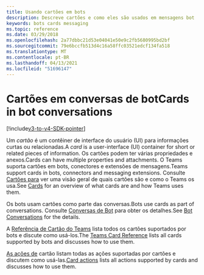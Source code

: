 ```yaml
---
title: Usando cartões em bots
description: Descreve cartões e como eles são usados em mensagens bot
keywords: bots cards messaging
ms.topic: reference
ms.date: 03/29/2018
ms.openlocfilehash: 2a77dbbc21d53e04041e50e9c2fb5680995bd2bf
ms.sourcegitcommit: 79e6bccfb513d4c16a58ffc03521edcf134fa518
ms.translationtype: MT
ms.contentlocale: pt-BR
ms.lasthandoff: 04/13/2021
ms.locfileid: "51696147"
---
```

# <a name="cards-in-bot-conversations"></a><span data-ttu-id="4cc5f-104">Cartões em conversas de bot</span><span class="sxs-lookup"><span data-stu-id="4cc5f-104">Cards in bot conversations</span></span>

[!include[v3-to-v4-SDK-pointer](~/includes/v3-to-v4-pointer-bots.md)]

<span data-ttu-id="4cc5f-105">Um *cartão* é um contêiner de interface do usuário (UI) para informações curtas ou relacionadas.</span><span class="sxs-lookup"><span data-stu-id="4cc5f-105">A *card* is a user-interface (UI) container for short or related pieces of information.</span></span> <span data-ttu-id="4cc5f-106">Os cartões podem ter várias propriedades e anexos.</span><span class="sxs-lookup"><span data-stu-id="4cc5f-106">Cards can have multiple properties and attachments.</span></span> <span data-ttu-id="4cc5f-107">O Teams suporta cartões em bots, conectores e extensões de mensagens.</span><span class="sxs-lookup"><span data-stu-id="4cc5f-107">Teams support cards in bots, connectors and messaging extensions.</span></span> <span data-ttu-id="4cc5f-108">Consulte [Cartões para](~/task-modules-and-cards/what-are-cards.md) ver uma visão geral de quais cartões são e como o Teams os usa.</span><span class="sxs-lookup"><span data-stu-id="4cc5f-108">See [Cards](~/task-modules-and-cards/what-are-cards.md) for an overview of what cards are and how Teams uses them.</span></span>

<span data-ttu-id="4cc5f-109">Os bots usam cartões como parte das conversas.</span><span class="sxs-lookup"><span data-stu-id="4cc5f-109">Bots use cards as part of conversations.</span></span> <span data-ttu-id="4cc5f-110">Consulte [Conversas de Bot](~/resources/bot-v3/bot-conversations/bots-conversations.md) para obter os detalhes.</span><span class="sxs-lookup"><span data-stu-id="4cc5f-110">See [Bot Conversations](~/resources/bot-v3/bot-conversations/bots-conversations.md) for the details.</span></span>

<span data-ttu-id="4cc5f-111">A [Referência de Cartão do Teams](~/task-modules-and-cards/cards/cards-reference.md) lista todos os cartões suportados por bots e discute como usá-los.</span><span class="sxs-lookup"><span data-stu-id="4cc5f-111">The [Teams Card Reference](~/task-modules-and-cards/cards/cards-reference.md) lists all cards supported by bots and discusses how to use them.</span></span>

<span data-ttu-id="4cc5f-112">[As ações de](~/task-modules-and-cards/cards/cards-actions.md) cartão listam todas as ações suportadas por cartões e discutem como usá-las.</span><span class="sxs-lookup"><span data-stu-id="4cc5f-112">[Card actions](~/task-modules-and-cards/cards/cards-actions.md) lists all actions supported by cards and discusses how to use them.</span></span>
